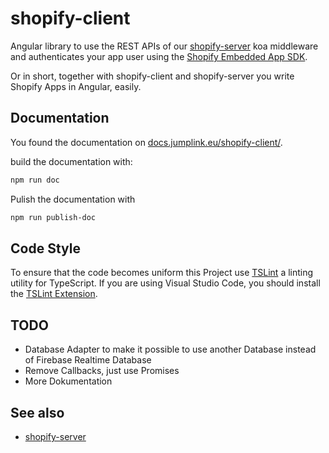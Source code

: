 # shopify-client

Angular library to use the REST APIs of our [shopify-server](https://github.com/JumpLinkNetwork/shopify-server) koa middleware and authenticates your app user using the [Shopify Embedded App SDK](https://help.shopify.com/api/sdks/shopify-apps/embedded-app-sdk).

Or in short, together with shopify-client and shopify-server you write Shopify Apps in Angular, easily.

## Documentation

You found the documentation on [docs.jumplink.eu/shopify-client/](https://docs.jumplink.eu/shopify-client/).

build the documentation with:

```bash
npm run doc
```

Pulish the documentation with

```bash
npm run publish-doc
```

## Code Style

To ensure that the code becomes uniform this Project use [TSLint](https://palantir.github.io/tslint/) a linting utility for TypeScript.
If you are using Visual Studio Code, you should install the [TSLint Extension](https://marketplace.visualstudio.com/items?itemName=eg2.tslint).

## TODO

* Database Adapter to make it possible to use another Database instead of Firebase Realtime Database
* Remove Callbacks, just use Promises
* More Dokumentation

## See also

* [shopify-server](https://github.com/JumpLinkNetwork/shopify-server)
